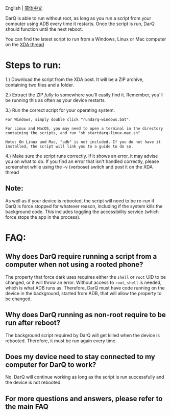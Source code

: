 English | [简体中文](./non-root-faq.zh_Hans.md)

DarQ is able to run without root, as long as you run a script from your computer using ADB every time it restarts. Once the script is run, DarQ should function until the next reboot. 

You can find the latest script to run from a Windows, Linux or Mac computer on the [XDA thread](https://forum.xda-developers.com/android/apps-games/app-darq-app-selectable-force-dark-t3944356)

# Steps to run: 

1.) Download the script from the XDA post. It will be a ZIP archive, containing two files and a folder. 

2.) Extract the ZIP *fully* to somewhere you'll easily find it. Remember, you'll be running this as often as your device restarts.

3.) Run the correct script for your operating system. 

	For Windows, simply double click "rundarq-windows.bat". 
	
	For Linux and MacOS, you may need to open a terminal in the directory containing the scripts, and run "sh startdarq-linux-mac.sh"
	
	Note: On Linux and Mac, "adb" is not included. If you do not have it installed, the script will link you to a guide to do so.
		
4.) Make sure the script runs correctly. If it shows an error, it may advise you on what to do. If you find an error that isn't handled correctly, please screenshot while using the -v (verbose) switch and post it on the XDA thread

## Note:
As well as if your device is rebooted, the script will need to be re-run if DarQ is force stopped for whatever reason, including if the system kills the background code. This includes toggling the accessibility service (which force stops the app in the process).

# FAQ:

## Why does DarQ require running a script from a computer when not using a rooted phone?
The property that force dark uses requires either the `shell` or `root` UID to be changed, or it will throw an error. Without access to `root`, `shell` is needed, which is what ADB runs as.
Therefore, DarQ must have code running on the device in the background, started from ADB, that will allow the property to be changed.

## Why does DarQ running as non-root require to be run after reboot?
The background script required by DarQ will get killed when the device is rebooted. Therefore, it must be run again every time.

## Does my device need to stay connected to my computer for DarQ to work?
No. DarQ will continue working as long as the script is run successfully and the device is not rebooted.

## For more questions and answers, please refer to the main FAQ
